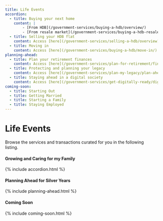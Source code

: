 ```yaml
---
title: Life Events
accordion:
  - title: Buying your next home
    content: |
        - [From HDB](/government-services/buying-a-hdb/overview/)
        - [From resale market](/government-services/buying-a-hdb-resale/overview/)
  - title: Selling your HDB flat
    content: Access [here](/government-services/selling-a-hdb/overview)
  - title: Moving in
    content: Access [here](/government-services/buying-a-hdb/move-in/)
planning-ahead:
  - title: Plan your retirement finances
    content: Access [here](/government-services/plan-for-retirement/finances/)
  - title: Protecting and planning your legacy
    content: Access [here](/government-services/plan-my-legacy/plan-ahead/)
  - title: Staying ahead in a digital society
    content: Access [here](/government-services/get-digitally-ready/digital-access/)
coming-soon:
  - title: Starting Out
  - title: Getting Married
  - title: Starting a Family
  - title: Staying Employed
---
```


# Life Events 

Browse the services and transactions curated for you in the following listing.

#### Growing and Caring for my Family
{% include accordion.html %}

#### Planning Ahead for Silver Years
{% include planning-ahead.html %}

#### Coming Soon
{% include coming-soon.html %}
